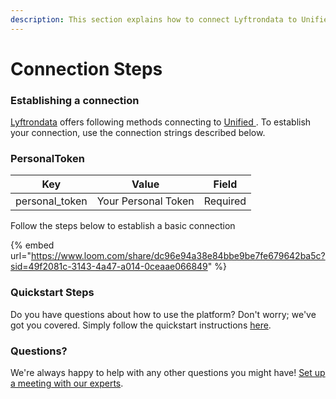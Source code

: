 ```yaml
---
description: This section explains how to connect Lyftrondata to Unified .
---
```


# Connection Steps

### Establishing a connection

[Lyftrondata](https://www.lyftrondata.com) offers following methods connecting to [Unified ](None/). To establish your connection, use the connection strings described below.

### PersonalToken

| Key             | Value               | Field    |
| --------------- | ------------------- | -------- |
| personal\_token | Your Personal Token | Required |

Follow the steps below to establish a basic connection

{% embed url="https://www.loom.com/share/dc96e94a38e84bbe9be7fe679642ba5c?sid=49f2081c-3143-4a47-a014-0ceaae066849" %}

### Quickstart Steps

Do you have questions about how to use the platform? Don't worry; we've got you covered. Simply follow the quickstart instructions [here](./).

### Questions? <a href="#questions" id="questions"></a>

We're always happy to help with any other questions you might have! [Set up a meeting with our experts](https://www.lyftrondata.com/book-a-meeting/).
